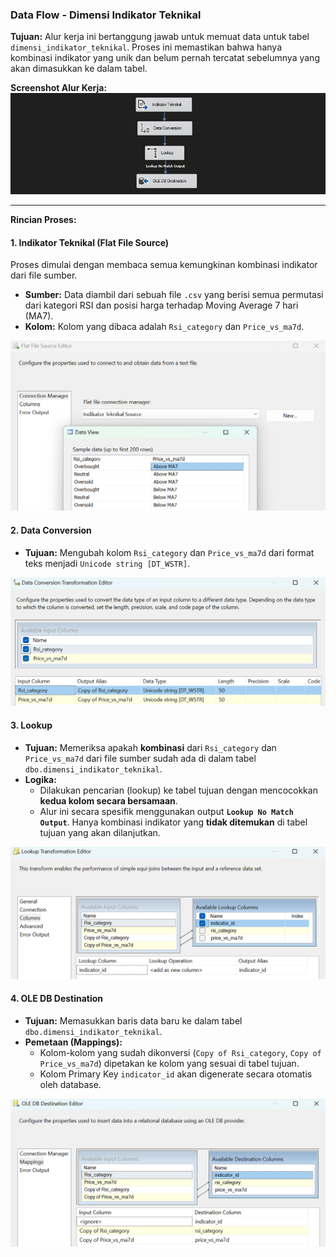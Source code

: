 ### **Data Flow - Dimensi Indikator Teknikal**

**Tujuan:** Alur kerja ini bertanggung jawab untuk memuat data untuk tabel `dimensi_indikator_teknikal`. Proses ini memastikan bahwa hanya kombinasi indikator yang unik dan belum pernah tercatat sebelumnya yang akan dimasukkan ke dalam tabel.

**Screenshot Alur Kerja:**
![Alur Kerja untuk Dimensi Indikator Teknikal](img/indikator-flow-task.png)

---

**Rincian Proses:**

#### 1. Indikator Teknikal (Flat File Source)
Proses dimulai dengan membaca semua kemungkinan kombinasi indikator dari file sumber.
* **Sumber:** Data diambil dari sebuah file `.csv` yang berisi semua permutasi dari kategori RSI dan posisi harga terhadap Moving Average 7 hari (MA7).
* **Kolom:** Kolom yang dibaca adalah `Rsi_category` dan `Price_vs_ma7d`.

![Data Sumber dari Flat File Indikator](img/indikator-flat-file-source.png)

#### 2. Data Conversion
* **Tujuan:** Mengubah kolom `Rsi_category` dan `Price_vs_ma7d` dari format teks menjadi `Unicode string [DT_WSTR]`.

![Konversi Tipe Data untuk Kolom Indikator](img/indikator-data-conversion.png)

#### 3. Lookup
* **Tujuan:** Memeriksa apakah **kombinasi** dari `Rsi_category` dan `Price_vs_ma7d` dari file sumber sudah ada di dalam tabel `dbo.dimensi_indikator_teknikal`.
* **Logika:**
    * Dilakukan pencarian (lookup) ke tabel tujuan dengan mencocokkan **kedua kolom secara bersamaan**.
    * Alur ini secara spesifik menggunakan output **`Lookup No Match Output`**. Hanya kombinasi indikator yang **tidak ditemukan** di tabel tujuan yang akan dilanjutkan.

![Konfigurasi Lookup untuk Menemukan Kombinasi Baru](img/indikator-lookup.png)

#### 4. OLE DB Destination
* **Tujuan:** Memasukkan baris data baru ke dalam tabel `dbo.dimensi_indikator_teknikal`.
* **Pemetaan (Mappings):**
    * Kolom-kolom yang sudah dikonversi (`Copy of Rsi_category`, `Copy of Price_vs_ma7d`) dipetakan ke kolom yang sesuai di tabel tujuan.
    * Kolom Primary Key `indicator_id` akan digenerate secara otomatis oleh database.

![Pemetaan Kolom ke Tabel Tujuan](img/indikator-mapping.png)